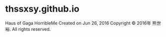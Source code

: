 # thssxsy.github.io
Haus of Gaga
HorribleMe
Created on Jun 26, 2016
Copyright © 2016年 熊世裕. All rights reserved.

